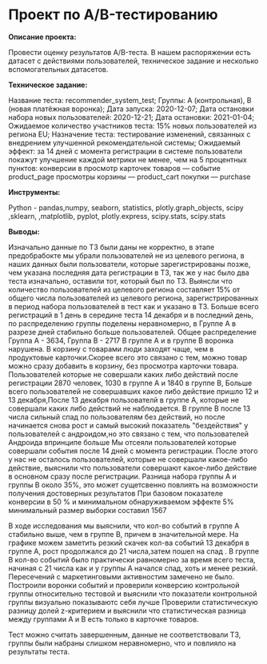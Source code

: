 # Проект по А/B-тестированию

**Описание проекта:**

Провести оценку результатов A/B-теста. В нашем распоряжении есть датасет с действиями пользователей, техническое задание и несколько вспомогательных датасетов.

**Техническое задание:**

Название теста: recommender_system_test;
Группы: А (контрольная), B (новая платёжная воронка);
Дата запуска: 2020-12-07;
Дата остановки набора новых пользователей: 2020-12-21;
Дата остановки: 2021-01-04;
Ожидаемое количество участников теста: 15% новых пользователей из региона EU;
Назначение теста: тестирование изменений, связанных с внедрением улучшенной рекомендательной системы;
Ожидаемый эффект: за 14 дней с момента регистрации в системе пользователи покажут улучшение каждой метрики не менее, чем на 5 процентных пунктов:
конверсии в просмотр карточек товаров — событие product_page
просмотры корзины — product_cart
покупки — purchase

**Инструменты:**

Python - pandas,numpy, seaborn, statistics, plotly.graph_objects, scipy ,sklearn, ,matplotlib, pyplot, plotly.express, scipy.stats, scipy.stats

**Выводы:**

Изначально данные по ТЗ были даны не корректно, в этапе предобрабокте мы убрали пользователей не из целевого региона, в наших данных были пользователи, которые зарегистрированы позже, чем указана последняя дата регистрации в ТЗ, так же у нас было два теста изначально, оставили тот, который был по ТЗ. Выянсли что количество пользователей из целевого региона составляет 15% от общего числа пользователей из целевого региона, зарегистрированных в период набора пользователей в тест как и указано в ТЗ. Больше всего регистраций в 1 день в середине теста 14 декабря и в последний день, по распределению группы поделены неравномерно, в Группе А в разрезе дней стабильно больше пользователей. Общее распределение Группа A - 3634, Группа B - 2717 В группе А и в группе В воронка нарушена. В корзину с товарами люди заходят чаще, чем в продуктовые карточки.Скорее всего это связано с тем, можно товар можно сразу добавить в корзину, без просмотра карточки товара. Пользователей которые не совершали каких либо действий после регистрации 2870 человек, 1030 в группе А и 1840 в группе В, Больше всего пользователей не совершавших какое либо действие пришло 12 и 13 декабря,После 13 декабря пользователй в группе А, которые не совершали каких либо действий не наблюдается. В группе В после 13 числа сильный спад по пользователям без действий, но после начинается снова рост и самый высокий показатель "бездействия" у пользователей с андроидом,но это связано с тем, что пользователей Андроида впринципе больше Мы отсеяли пользователей которые совершали события после 14 дней с момента регистрации. После этого у нас не осталось пользователей, которые не совершали какое-либо действие, выяснили что пользователи совершают какое-либо действие в основном сразу после регистрации. Разница набора группы А и группы В около 35%, это может сущетсвенно повлиять на возможности получения достоверных результатов При базовом показателе конверсии в 50 % и минимальном обнаруживаемом эффекте 5% минимальный размер выборки составил 1567

В ходе исследования мы выяснили, что кол-во событий в группе А стабильно выше, чем в группе В, причем в значительной мере. На графике можем заметить резкий скачек кол-ва событий 13 декабря в группе А, рост продолжался до 21 числа,затем пошел на спад . В группе В кол-во событий было практически равномерно за время всего теста, начиная с 21 числа как и у группы А начался спад, хоть и менее резкий. Пересечений с маркетинговыми активностим замечено не было. Построили воронки событий и проверили конверсию контрольной группы относительно тестовой и выяснили что показатели контрольной группы визуально показываютс себя лучше Проверили статистическую разницу долей z-критерием и выяснили что статистическая разница между группами А и В есть только в карточке товаров.

Тест можно считать завершенным, данные не соответствовали ТЗ, группы были набраны слишком неравномерно, что и повлияло на результаты теста.
